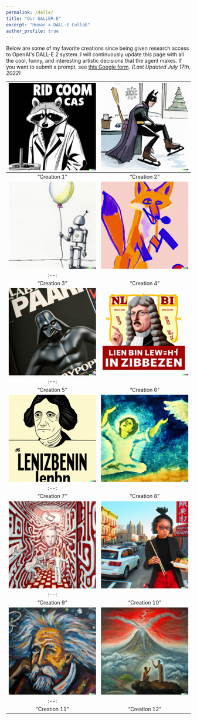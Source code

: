 ```yaml
---
permalink: /dalle/
title: "Our GALLER-E"
excerpt: "Human x DALL-E Collab"
author_profile: true
---
```


Below are some of my favorite creations since being given research access to OpenAI's DALL-E 2 system. I will continuously update this page with all the cool, funny, and interesting artistic decisions that the agent makes. If you want to submit a prompt, see [this Google form](https://forms.gle/2XEHsJ1hhEdRF1zT7). *(Last Updated July 17th, 2022)*


![c1](/images/dalle/dalle_c1.png) | ![c2](/images/dalle/dalle_c2.png)
|:--:|:--:|
<q>Creation 1</q> | <q>Creation 2</q>
![c3](/images/dalle/dalle_c3.png) | ![c4](/images/dalle/dalle_c4.png)
|:--:|
<q>Creation 3</q> | <q>Creation 4</q>
![c1](/images/dalle/dalle_c5.png) | ![c2](/images/dalle/dalle_c6.png)
|:--:|
<q>Creation 5</q> | <q>Creation 6</q>
![c3](/images/dalle/dalle_c7.png) | ![c4](/images/dalle/dalle_c8.png)
|:--:|
<q>Creation 7</q> | <q>Creation 8</q>
![c1](/images/dalle/dalle_c9.png) | ![c2](/images/dalle/dalle_c10.png)
|:--:|
<q>Creation 9</q> | <q>Creation 10</q>
![c3](/images/dalle/dalle_c11.png) | ![c4](/images/dalle/dalle_c12.png)
|:--:|
<q>Creation 11</q> | <q>Creation 12</q>
